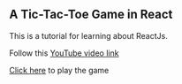 ## A Tic-Tac-Toe Game in React

This is a tutorial for learning about ReactJs.

Follow this [YouTube video link](https://www.youtube.com/watch?v=3P8orW_DeEw&ab_channel=PedroTech)

[Click here](https://github.com/MehulBawadia/react-tic-tac-toe) to play the game
